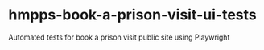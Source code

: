 # hmpps-book-a-prison-visit-ui-tests
Automated tests for book a prison visit public site using Playwright
